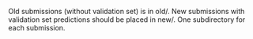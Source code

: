 Old submissions (without validation set) is in old/.
New submissions with validation set predictions should be placed in new/. One subdirectory for each submission.
